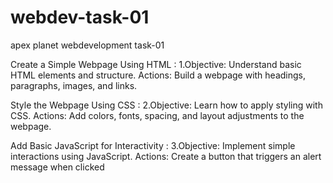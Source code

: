 # webdev-task-01
apex planet webdevelopment task-01

 Create a Simple Webpage Using HTML :
 1.Objective: Understand basic HTML elements and structure.
 Actions: Build a webpage with headings, paragraphs, images, and links.
 
 Style the Webpage Using CSS :
 2.Objective: Learn how to apply styling with CSS.
 Actions: Add colors, fonts, spacing, and layout adjustments to the webpage.
 
 Add Basic JavaScript for Interactivity :
 3.Objective: Implement simple interactions using JavaScript.
 Actions: Create a button that triggers an alert message when clicked
